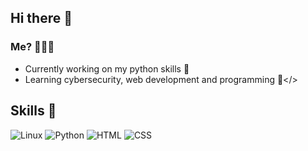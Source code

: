 ## Hi there 👋
### Me? 👨🏻‍💻
- Currently working on my python skills 🐍
- Learning cybersecurity, web development and programming 🚀</>

## Skills 🚀
![Linux](https://img.shields.io/badge/Linux-FCC624?style=for-the-badge&logo=linux&logoColor=black)
![Python](https://img.shields.io/badge/Python-FFD43B?style=for-the-badge&logo=python&logoColor=blue)
![HTML](https://img.shields.io/badge/HTML5-E34F26?style=for-the-badge&logo=html5&logoColor=white)
![CSS](https://img.shields.io/badge/CSS3-1572B6?style=for-the-badge&logo=css3&logoColor=white)

<!--
## My status 💻
![My GitHub stats](https://github-readme-stats.vercel.app/api?username=rickymat&show_icons=true&theme=shadow_blue&hide=stars,prs,contribs\&rank_icon=github)
</br></br>
![Top Langs](https://github-readme-stats.vercel.app/api/top-langs/?username=rickymat&layout=compact&theme=shadow_blue)
-->
